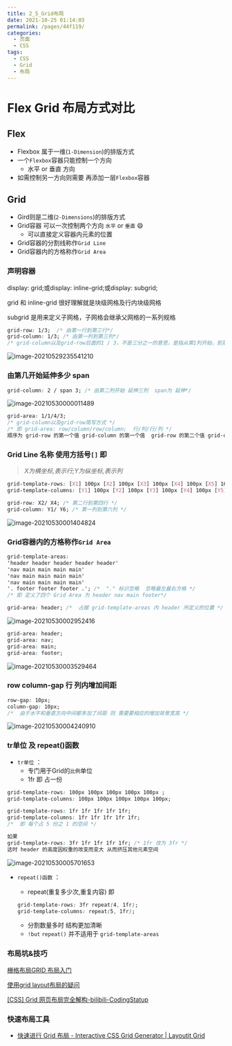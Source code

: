 ```yaml
---
title: 2_5_Grid布局
date: 2021-10-25 01:14:03
permalink: /pages/44f119/
categories:
  - 页面
  - CSS
tags:
  - CSS
  - Grid
  - 布局
---
```

# Flex Grid 布局方式对比

## Flex

- Flexbox 属于一维(`1-Dimension`)的排版方式
- 一个`Flexbox`容器只能控制一个方向
  - 水平 or 垂直 方向
- 如需控制另一方向则需要 再添加一层`Flexbox`容器

## Grid

- Gird则是二维(`2-Dimensions`)的排版方式
- Grid容器 可以一次控制两个方向 `水平` or `垂直` :smile:
  - 可以直接定义容器内元素的位置
- Grid容器的分割线称作`Grid Line`
- Grid容器内的方格称作`Grid Area`

### 声明容器

display: grid;或display: inline-grid;或display: subgrid;

grid 和 inline-grid 很好理解就是块级网格及行内块级网格

subgrid 是用来定义子网格，子网格会继承父网格的一系列规格

```css
grid-row: 1/3;  /* 由第一行到第三行*/
grid-column: 1/3; /* 由第一列到第三列*/
/* grid-column以及grid-row后面的1 / 3，不是三分之一的意思，是指从第1列开始，到第3列结束 不包括第三列 */
```

![image-20210529235541210](https://gitee.com/bymori/pic-go-core/raw/master/img/image-20210529235541210.png)

### 由第几开始延伸多少 span

```css
grid-column: 2 / span 3; /* 由第二列开始 延伸三列  span为 延伸*/
```

![image-20210530000011489](https://gitee.com/bymori/pic-go-core/raw/master/img/image-20210530000011489.png)

```css
grid-area: 1/1/4/3;
/* grid-column以及grid-row简写方式 */
/* 即 grid-area: row/column/row/column;  行/列/行/列 */
顺序为 grid-row 的第一个值 grid-column 的第一个值  grid-row 的第二个值 grid-column 的第二个值 
```

### Grid Line 名称 使用方括号`[]` 即

> *X为横坐标,表示行;Y为纵坐标,表示列*

```CSS
grid-template-rows: [X1] 100px [X2] 100px [X3] 100px [X4] 100px [X5] 100px [X6]; 
grid-template-columns: [Y1] 100px [Y2] 100px [Y3] 100px [Y4] 100px [Y5] 100px [Y6];

grid-row: X2/ X4; /* 第二行到第四行 */
grid-column: Y1/ Y6; /* 第一列到第六列 */
```

![image-20210530001404824](https://gitee.com/bymori/pic-go-core/raw/master/img/image-20210530001404824.png)

### Grid容器内的方格称作`Grid Area`

```css
grid-template-areas:
'header header header header header'
'nav main main main main'
'nav main main main main'
'nav main main main main'
'. footer footer footer .'; /*  "." 标识忽略  忽略最左最右方格 */
/* 即 定义了四个 Grid Area 为 header nav main footer*/

grid-area: header; /*  占据 grid-template-areas 内 header 所定义的位置 */
```

![image-20210530002952416](https://gitee.com/bymori/pic-go-core/raw/master/img/image-20210530002952416.png)

```css
grid-area: header;
grid-area: nav;
grid-area: main;
grid-area: footer;
```

![image-20210530003529464](https://gitee.com/bymori/pic-go-core/raw/master/img/image-20210530003529464.png)

### row column-gap 行 列内增加间距

```css
row-gap: 10px;
column-gap: 10px;
/*  由于水平和垂直方向中间都多加了间距 则 需要要相应的增加背景宽高 */
```

![image-20210530004240910](https://gitee.com/bymori/pic-go-core/raw/master/img/image-20210530004240910.png)

### tr单位 及 repeat()函数

- `tr单位` ：
  - 专门用于Grid的`比例`单位
  - 1fr 即 占一份

```css
grid-template-rows: 100px 100px 100px 100px 100px ; 
grid-template-columns: 100px 100px 100px 100px 100px;

grid-template-rows: 1fr 1fr 1fr 1fr 1fr;
grid-template-columns: 1fr 1fr 1fr 1fr 1fr;
/*  即 每个占 5 份之 1 的空间 */

如果
grid-template-rows: 3fr 1fr 1fr 1fr 1fr; /* 1fr 改为 3fr */
这时 header 的高度因权重的改变而变大 从而挤压其他元素空间
```

![image-20210530005701653](https://gitee.com/bymori/pic-go-core/raw/master/img/image-20210530005701653.png)

- `repeat()函数` ：

  - repeat(重复多少次,重复内容) 即

  ``` css
  grid-template-rows: 3fr repeat(4, 1fr);
  grid-template-columns: repeat(5, 1fr);
  ```

  - 分割数量多时 结构更加清晰
  - `!but` `repeat()` 并不适用于 `grid-template-areas`

### 布局坑&技巧

[栅格布局GRID 布局入门](https://segmentfault.com/a/1190000012310610)

[使用grid layout布局的疑问](https://segmentfault.com/q/1010000013496821?utm_source=sf-similar-question)

[[CSS] Grid 网页布局完全解构-bilibili-CodingStatup](https://www.bilibili.com/video/BV1XE41177oN?from=search&seid=6791754119944762170)

### 快速布局工具

- [快速进行 Grid 布局 - Interactive CSS Grid Generator | Layoutit Grid](https://grid.layoutit.com)
